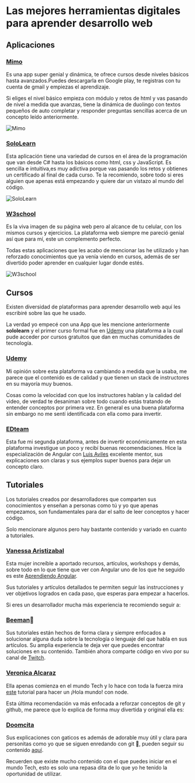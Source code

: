 # Las mejores herramientas digitales para aprender desarrollo web

## Aplicaciones

### [Mimo](https://play.google.com/store/apps/details?id=com.getmimo&hl=es_CO)

Es una app super genial y dinámica, te ofrece cursos desde niveles básicos hasta avanzados.Puedes descargarla en Google play, te registras con tu cuenta de gmail y empiezas el aprendizaje.

Si eliges el nivel básico empieza con módulo y retos de html y vas pasando de nivel a medida que avanzas, tiene la dinámica de duolingo con textos pequeños de auto completar y responder preguntas sencillas acerca de un concepto leído anteriormente.

![Mimo](https://firebasestorage.googleapis.com/v0/b/modo-dificil.appspot.com/o/WhatsApp%20Image%202020-09-18%20at%206.38.36%20PM.jpeg?alt=media&token=77ab34fd-b515-4e13-88b7-83d6266af03e)

### [SoloLearn](https://play.google.com/store/apps/details?id=com.sololearn&hl=es_CO)

Esta aplicación tiene una variedad de cursos en el área de la programación que van desde C# hasta los básicos como html, css y JavaScript. Es sencilla e intuitiva,es muy adictiva porque vas pasando los retos y obtienes un certificado al final de cada curso. Te la recomiendo, sobre todo si eres alguien que apenas está empezando y quiere dar un vistazo al mundo del código.

![SoloLearn](https://firebasestorage.googleapis.com/v0/b/modo-dificil.appspot.com/o/Screen%20Shot%202020-09-23%20at%203.14.44%20PM.png?alt=media&token=d7a4c5d6-1d60-467a-8db7-8b6578910267)

### [W3school](https://play.google.com/store/apps/details?id=com.W3school.Anbu&hl=es_CO)

Es la viva imagen de su página web pero al alcance de tu celular, con los mismos cursos y ejercicios. La plataforma web siempre me pareció genial así que para mí, este un complemento perfecto.

Todas estas aplicaciones que les acabo de mencionar las he utilizado y han reforzado conocimientos que ya venía viendo en cursos, además de ser divertido poder aprender en cualquier lugar donde estés.

![W3school](https://firebasestorage.googleapis.com/v0/b/modo-dificil.appspot.com/o/WhatsApp%20Image%202020-09-18%20at%207.19.31%20PM.jpeg?alt=media&token=8ca7ef12-2e03-4f17-9668-af56bae8f2fc)

## Cursos

Existen diversidad de plataformas para aprender desarrollo web aquí les escribiré sobre las que he usado.

La verdad yo empecé con una App que les mencione anteriormente **sololearn** y el primer curso formal fue en [Udemy](https://www.udemy.com/) una plataforma a la cual pude acceder por cursos gratuitos que dan en muchas comunidades de tecnología.

### [Udemy](https://www.udemy.com/)

Mi opinión sobre esta plataforma va cambiando a medida que la usaba, me parece que el contenido es de calidad y que tienen un stack de instructores en su mayoría muy buenos.

Cosas como la velocidad con que los instructores hablan y la calidad del video, de verdad te desaniman sobre todo cuando estás tratando de entender conceptos por primera vez. En general es una buena plataforma sin embargo no me sentí identificada con ella como para invertir.

### [EDteam](https://ed.team/cursos)

Esta fue mi segunda plataforma, antes de invertir económicamente en esta plataforma investigue un poco y recibí buenas recomendaciones. Hice la especialización de Angular con [Luis Aviles](https://twitter.com/luixaviles) excelente mentor, sus explicaciones son claras y sus ejemplos super buenos para dejar un concepto claro.

## Tutoriales

Los tutoriales creados por desarrolladores que comparten sus conocimientos y enseñan a personas como tú y yo que apenas empezamos, son fundamentales para dar el salto de leer conceptos y hacer código.

Solo mencionare algunos pero hay bastante contenido y variado en cuanto a tutoriales.

### [Vanessa Aristizabal](https://twitter.com/vanessamarely)

Esta mujer increíble a aportado recursos, artículos, workshops y demás, sobre todo en lo que tiene que ver con Angular uno de los que he seguido es este [Aprendiendo Angular](https://ngchallenges.gitbook.io/project/).

Sus tutoriales y artículos detallados te permiten seguir las instrucciones y ver objetivos logrados en cada paso, que esperas para empezar a hacerlos.

Si eres un desarrollador mucha más experiencia te recomiendo seguir a:

### [Beeman](https://dev.to/beeman)🐝

Sus tutoriales están hechos de forma clara y siempre enfocados a solucionar alguna duda sobre la tecnología o lenguaje del que habla en sus artículos. Su amplia experiencia te deja ver que puedes encontrar soluciones en su contenido. También ahora comparte código en vivo por su canal de [Twitch](https://www.twitch.tv/beemandev).

### [Veronica Alcaraz](https://twitter.com/Lukaina_co)

Ella apenas comienza en el mundo Tech y lo hace con toda la fuerza mira [este](https://lukainaf.gitbook.io/hola-mundo-and-node-js-1/hola-mundo-and-node-js/) tutorial para hacer un ¡Hola mundo! con node.

Esta última recomendación va más enfocada a reforzar conceptos de git y github, me parece que lo explica de forma muy divertida y original ella es:

### [Doomcita](https://twitter.com/iamdoomling)

Sus explicaciones con gaticos es además de adorable muy útil y clara para personitas como yo que se siguen enredando con git 🙊, pueden seguir su contenido [aquí](https://teloexplicocongatitos.com/).

Recuerden que existe mucho contenido con el que puedes iniciar en el mundo Tech, esto es solo una repasa dita de lo que yo he tenido la oportunidad de utilizar.
